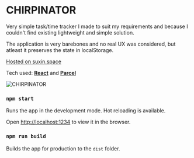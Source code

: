 # CHIRPINATOR

Very simple task/time tracker I made to suit my requirements and because I couldn't find existing lightweight and simple solution.

The application is very barebones and no real UX was considered, but atleast it preserves the state in localStorage.

[Hosted on suxin.space](https://suxin.space/chirpinator/)

Tech used: [**React**](https://reactjs.org/) and [**Parcel**](https://parceljs.org/)

![CHIRPINATOR](https://i.imgur.com/Khly1D8.png)

### `npm start`

Runs the app in the development mode. Hot reloading is available.

Open [http://localhost:1234](http://localhost:1234) to view it in the browser.

### `npm run build`

Builds the app for production to the `dist` folder.